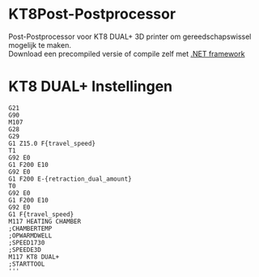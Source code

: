 # KT8Post-Postprocessor
Post-Postprocessor voor KT8 DUAL+ 3D printer om gereedschapswissel mogelijk te maken.<br>
Download een precompiled versie of compile zelf met [.NET framework](https://www.microsoft.com/net/download)  

# KT8 DUAL+ Instellingen
```gcode
G21        
G90        
M107       
G28
G29
G1 Z15.0 F{travel_speed}
T1
G92 E0
G1 F200 E10
G92 E0
G1 F200 E-{retraction_dual_amount}
T0
G92 E0
G1 F200 E10
G92 E0
G1 F{travel_speed}
M117 HEATING CHAMBER
;CHAMBERTEMP
;OPWARMDWELL
;SPEED1730
;SPEEDE3D
M117 KT8 DUAL+
;STARTTOOL
'''
